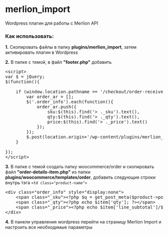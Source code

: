 # merlion_import
Wordpress плагин для работы с Merlion API


<h3>Как использовать:</h3>

<b>1.</b> Скопировать файлы в папку <b>plugins/merlion_import</b>, затем активировать плагин в Wordpress

<b>2.</b> В папке с темой, в файл <b>"footer.php"</b> добавить
<pre>
&lt;script&gt;
var $ = jQuery;
$(function(){

	if (window.location.pathname == '/checkout/order-received/'+$('.order_details .order > strong').text()) {
		var order_ar = [];
		$('.order_info').each(function(){
			order_ar.push({
				sku:$(this).find('> ._sku').text(),
				qty:$(this).find('> ._qty').text(),
				price:$(this).find('> ._price').text()
			});
		});
		$.post(location.origin+'/wp-content/plugins/merlion_import/mli_core.php', {order_products: order_ar}, function(response,status){	});
	}

});
&lt;/script&gt;
</pre>

<b>3.</b> В папке с темой создать папку woocommerce/order и скопировать файл <b>"order-details-item.php"</b> из папки <b>plugins/woocommerce/templates/order</b>, добавить следующие строки внутрь тэга <code>&lt;td class="product-name"&gt;</code>
<pre>
&lt;div class="order_info" style="display:none"&gt;
	&lt;span class="_sku"&gt;&lt;?php $q = get_post_meta($product-&gt;post-&gt;ID); echo $q['_sku'][0]; ?&gt;&lt;/span&gt;
	&lt;span class="_qty"&gt;&lt;?php echo $item['qty']; ?&gt;&lt;/span&gt;
	&lt;span class="_price"&gt;&lt;?php echo $item['line_subtotal']/$item['qty']; ?&gt;&lt;/span&gt;
&lt;/div&gt;
</pre>

<b>4.</b> В панели управления wordpress перейти на страницу Merlion Import и настроить все необходимые параметры


